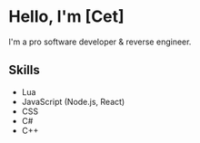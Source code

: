 # Hello, I'm [Cet]

I'm a pro software developer & reverse engineer.

## Skills
- Lua
- JavaScript (Node.js, React)
- CSS
- C#
- C++
